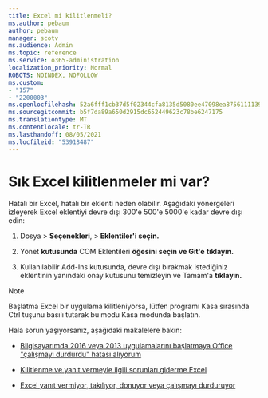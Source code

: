 ```yaml
---
title: Excel mi kilitlenmeli?
ms.author: pebaum
author: pebaum
manager: scotv
ms.audience: Admin
ms.topic: reference
ms.service: o365-administration
localization_priority: Normal
ROBOTS: NOINDEX, NOFOLLOW
ms.custom:
- "157"
- "2200003"
ms.openlocfilehash: 52a6fff1cb37d5f02344cfa8135d5080ee47098ea87561111390acaf4201b30d
ms.sourcegitcommit: b5f7da89a650d2915dc652449623c78be6247175
ms.translationtype: MT
ms.contentlocale: tr-TR
ms.lasthandoff: 08/05/2021
ms.locfileid: "53918487"
---
```

# <a name="frequent-excel-crashes"></a>Sık Excel kilitlenmeler mi var?

Hatalı bir Excel, hatalı bir eklenti neden olabilir. Aşağıdaki yönergeleri izleyerek Excel eklentiyi devre dışı 300'e 500'e 5000'e kadar devre dışı edin:
  
1. Dosya  \> **Seçenekleri**, \> **Eklentiler'i seçin.**

2. Yönet **kutusunda** COM Eklentileri **öğesini seçin ve Git'e** **tıklayın.**

3. Kullanılabilir Add-Ins kutusunda, devre dışı bırakmak istediğiniz eklentinin yanındaki onay kutusunu temizleyin ve Tamam'a **tıklayın.**

> [!NOTE]
> Başlatma Excel bir uygulama kilitleniyorsa, lütfen programı Kasa sırasında Ctrl tuşunu basılı tutarak bu modu Kasa modunda başlatın.
  
Hala sorun yaşıyorsanız, aşağıdaki makalelere bakın:
  
- [Bilgisayarımda 2016 veya 2013 uygulamalarını başlatmaya Office "çalışmayı durdurdu" hatası alıyorum](https://support.office.com/article/52bd7985-4e99-4a35-84c8-2d9b8301a2fa.aspx)

- [Kilitlenme ve yanıt vermeyle ilgili sorunları giderme Excel](https://support.microsoft.com/help/2758592/how-to-troubleshoot-crashing-and-not-responding-issues-with-excel)

- [Excel yanıt vermiyor, takılıyor, donuyor veya çalışmayı durduruyor](https://support.office.com/article/37e7d3c9-9e84-40bf-a805-4ca6853a1ff4.aspx)
